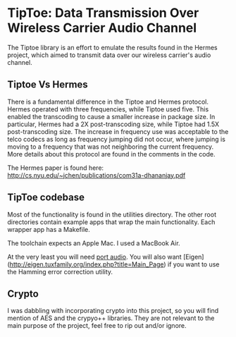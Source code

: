 # TipToe: Data Transmission Over Wireless Carrier Audio Channel

The Tiptoe library is an effort to emulate the results found in the
Hermes project, which aimed to transmit data over our wireless
carrier's audio channel.

## Tiptoe Vs Hermes
There is a fundamental difference in the Tiptoe and Hermes protocol.
Hermes operated with three frequencies, while Tiptoe used five.  This
enabled the transcoding to cause a smaller increase in package size.
In particular, Hermes had a 2X post-transcoding size, while Tiptoe had
1.5X post-transcoding size.  The increase in frequency use was
acceptable to the telco codecs as long as frequency jumping did not
occur, where jumping is moving to a frequency that was not neighboring
the current frequency.  More details about this protocol are found in
the comments in the code.

The Hermes paper is found here:
http://cs.nyu.edu/~jchen/publications/com31a-dhananjay.pdf

## TipToe codebase
Most of the functionality is found in the utilities directory.  The
other root directories contain example apps that wrap the main
functionality.  Each wrapper app has a Makefile.

The toolchain expects an Apple Mac.  I used a MacBook Air.

At the very least you will need [port audio](http://www.portaudio.com/).
You will also want [Eigen]
(http://eigen.tuxfamily.org/index.php?title=Main_Page) if you want to
use the Hamming error correction utility.

## Crypto
I was dabbling with incorporating crypto into this project, so you
will find mention of AES and the crypyo++ libraries.  They are not
relevant to the main purpose of the project, feel free to rip out
and/or ignore.
